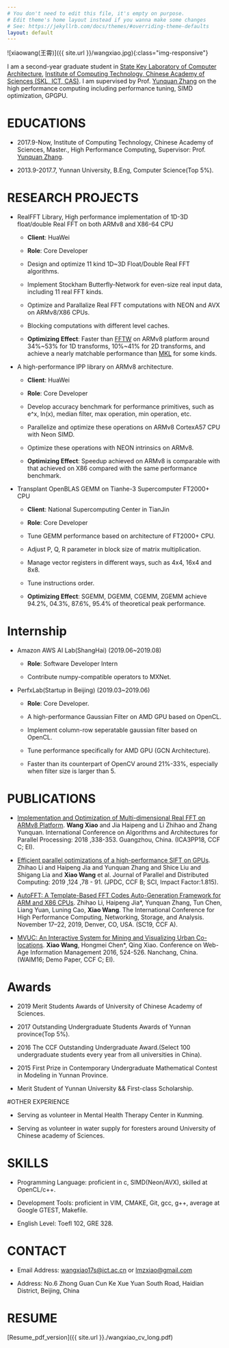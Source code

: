 ```yaml
---
# You don't need to edit this file, it's empty on purpose.
# Edit theme's home layout instead if you wanna make some changes
# See: https://jekyllrb.com/docs/themes/#overriding-theme-defaults
layout: default 
---
```


![xiaowang(王霄)]({{ site.url }}/wangxiao.jpg){:class="img-responsive"}


I am a second-year graduate student in [State Key Laboratory of Computer Architecture](http://www.carch.ac.cn/), [Institute of Computing Technology, Chinese Academy of Sciences (SKL, ICT, CAS)](http://www.ict.cas.cn/). I am supervised by Prof. [Yunquan Zhang](http://sourcedb.ict.cas.cn/cn/jssrck/201308/t20130822_3917018.html) on the high performance computing including performance tuning, SIMD optimization, GPGPU.

# EDUCATIONS 
- 2017.9-Now, Institute of Computing Technology, Chinese Academy of Sciences, Master., High Performance Computing, Supervisor: Prof. [Yunquan Zhang](http://sourcedb.ict.cas.cn/cn/jssrck/201308/t20130822_3917018.html).

- 2013.9-2017.7, Yunnan University, B.Eng, Computer Science(Top 5%). 

# RESEARCH PROJECTS 

- RealFFT Library, High performance implementation of 1D-3D float/double Real FFT on both ARMv8 and X86-64 CPU 

   - **Client**: HuaWei

   - **Role**: Core Developer 

   - Design and optimize 11 kind 1D~3D Float/Double Real FFT algorithms.

   - Implement Stockham Butterfly-Network for even-size real input data, including 11 real FFT kinds.

   - Optimize and Parallalize Real FFT computations with NEON and AVX on ARMv8/X86 CPUs.

   - Blocking computations with different level caches.

   - **Optimizing Effect**: Faster than [FFTW](http://www.fftw.org/) on ARMv8 platform around 34%~53% for 1D transforms, 10%~41% for 2D transforms, and achieve a nearly matchable performance than [MKL](https://software.intel.com/en-us/mkl/features/fft) for some kinds.

- A high-performance IPP library on ARMv8 architecture.                                                           

   - **Client**: HuaWei 

   - **Role**: Core Developer

   - Develop accuracy benchmark for performance primitives, such as e^x, ln(x), median filter, max operation, min operation, etc.

   - Parallelize and optimize these operations on ARMv8 CortexA57 CPU with Neon SIMD.

   - Optimize these operations with NEON intrinsics on ARMv8.

   - **Optimizing Effect**: Speedup achieved on ARMv8 is comparable with that achieved on X86 compared with the same performance benchmark.


- Transplant OpenBLAS GEMM on Tianhe-3 Supercomputer FT2000+ CPU  

   - **Client**: National Supercomputing Center in TianJin 

   - **Role**: Core Developer

   - Tune GEMM performance based on architecture of FT2000+ CPU.

   - Adjust P, Q, R parameter in block size of matrix multiplication. 

   - Manage vector registers in different ways, such as 4x4, 16x4 and 8x8. 

   - Tune instructions order.

   - **Optimizing Effect**: SGEMM, DGEMM, CGEMM, ZGEMM achieve 94.2%, 04.3%, 87.6%, 95.4% of theoretical peak performance.

# Internship

- Amazon AWS AI Lab(ShangHai) (2019.06~2019.08)                                 

   - **Role**: Software Developer Intern

   - Contribute numpy-compatible operators to MXNet.

- PerfxLab(Startup in Beijing) (2019.03~2019.06)                                

   - **Role**: Core Developer.

   - A high-performance Gaussian Filter on AMD GPU based on OpenCL.

   - Implement column-row seperatable gaussian filter based on OpenCL.

   - Tune performance specifically for AMD GPU (GCN Architecture).

   - Faster than its counterpart of OpenCV around 21%-33%, especially when filter size is larger than 5.


# PUBLICATIONS 

- [Implementation and Optimization of Multi-dimensional Real FFT on ARMv8 Platform](http://www.escience.cn/system/download/103329). **Wang Xiao** and Jia Haipeng and Li Zhihao and Zhang Yunquan. International Conference on Algorithms and Architectures for Parallel Processing: 2018 ,338-353. Guangzhou, China. (ICA3PP18, CCF C; EI).

- [Efficient parallel optimizations of a high-performance SIFT on GPUs](http://www.escience.cn/system/download/102821). Zhihao Li and Haipeng Jia and Yunquan Zhang and Shice Liu and Shigang Lia and **Xiao Wang** et al. Journal of Parallel and Distributed Computing: 2019 ,124 ,78 - 91. (JPDC, CCF B; SCI, Impact Factor:1.815).

- [AutoFFT: A Template-Based FFT Codes Auto-Generation Framework for ARM and X86 CPUs](). Zhihao Li, Haipeng Jia*, Yunquan Zhang, Tun Chen, Liang Yuan, Luning Cao, **Xiao Wang**. The International Conference for High Performance Computing, Networking, Storage, and Analysis. November 17–22, 2019, Denver, CO, USA. (SC19, CCF A).

- [MVUC: An Interactive System for Mining and Visualizing Urban Co-locations](https://link.springer.com/content/pdf/bbm%3A978-3-319-39958-4%2F1.pdf). **Xiao Wang**, Hongmei Chen*, Qing Xiao. Conference on Web-Age Information Management 2016, 524-526. Nanchang, China. (WAIM16; Demo Paper, CCF C; EI).

# Awards

- 2019 Merit Students Awards of University of Chinese Academy of Sciences.

- 2017 Outstanding Undergraduate Students Awards of Yunnan province(Top 5%).

- 2016 The CCF Outstanding Undergraduate Award.(Select 100 undergraduate students every year from all universities in China).

- 2015 First Prize in Contemporary Undergraduate Mathematical Contest in Modeling in Yunnan Province. 

- Merit Student of Yunnan University && First-class Scholarship.

#OTHER EXPERIENCE

- Serving as volunteer in Mental Health Therapy Center in Kunming.

- Serving as volunteer in water supply for foresters around University of Chinese academy of Sciences. 


# SKILLS

- Programming Language: proficient in c, SIMD(Neon/AVX), skilled at OpenCL/c++. 

- Development Tools: proficient in VIM, CMAKE, Git, gcc, g++, average at Google GTEST, Makefile. 

- English Level: Toefl 102, GRE 328.

# CONTACT 

- Email Address: wangxiao17s@ict.ac.cn or lmzxiao@gmail.com

- Address: No.6 Zhong Guan Cun Ke Xue Yuan South Road, Haidian District, Beijing, China <br/>

# RESUME 
[Resume_pdf_version]({{ site.url }}./wangxiao_cv_long.pdf)
